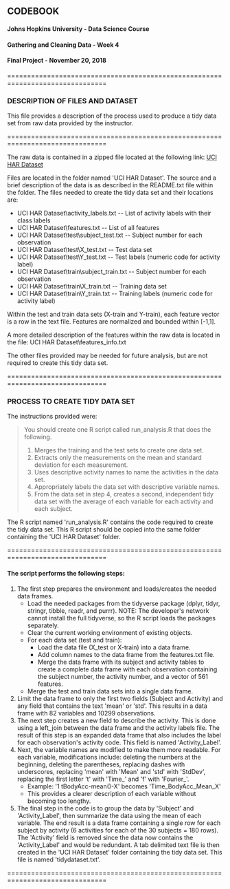 ## CODEBOOK
#### Johns Hopkins University - Data Science Course
#### Gathering and Cleaning Data - Week 4
#### Final Project - November 20, 2018
===============================================================================

### DESCRIPTION OF FILES AND DATASET
This file provides a description of the process used to produce a tidy data set from raw data provided by the instructor. 

===============================================================================

The raw data is contained in a zipped file located at the following link: [UCI HAR Dataset](https://d396qusza40orc.cloudfront.net/getdata%2Fprojectfiles%2FUCI%20HAR%20Dataset.zip)

Files are located in the folder named 'UCI HAR Dataset'. The source and a brief description of the data is as described in the README.txt file within the folder.
The files needed to create the tidy data set and their locations are:
- UCI HAR Dataset\activity_labels.txt -- List of activity labels with their class labels
- UCI HAR Dataset\features.txt -- List of all features
- UCI HAR Dataset\test\subject_test.txt -- Subject number for each observation
- UCI HAR Dataset\test\X_test.txt -- Test data set
- UCI HAR Dataset\test\Y_test.txt -- Test labels (numeric code for activity label)
- UCI HAR Dataset\train\subject_train.txt -- Subject number for each observation
- UCI HAR Dataset\train\X_train.txt -- Training data set
- UCI HAR Dataset\train\Y_train.txt -- Training labels (numeric code for activity label)

Within the test and train data sets (X-train and Y-train), each feature vector is a row in the text file. Features are normalized and bounded within [-1,1].

A more detailed description of the features within the raw data is located in the file: UCI HAR Dataset\features_info.txt

The other files provided may be needed for future analysis, but are not required to create this tidy data set.

===============================================================================

### PROCESS TO CREATE TIDY DATA SET
The instructions provided were:

> You should create one R script called run_analysis.R that does the following.
> 1.  Merges the training and the test sets to create one data set.
> 2.  Extracts only the measurements on the mean and standard deviation for each measurement.
> 3.  Uses descriptive activity names to name the activities in the data set.
> 4.  Appropriately labels the data set with descriptive variable names.
> 5.  From the data set in step 4, creates a second, independent tidy data set with the average of each variable for each activity and each subject.

The R script named 'run_analysis.R' contains the code required to create the tidy data set.
This R script should be copied into the same folder containing the 'UCI HAR Dataset' folder.

===============================================================================

#### The script performs the following steps:
1. The first step prepares the environment and loads/creates the needed data frames.
	+ Load the needed packages from the tidyverse package (dplyr, tidyr, stringr, tibble, readr, and purrr). NOTE: The developer's network cannot install the full tidyverse, so the R script loads the packages separately.
	+ Clear the current working environment of existing objects.
	+ For each data set (test and train):
		+ Load the data file (X_test or X-train) into a data frame.
		+ Add column names to the data frame from the features.txt file.
		+ Merge the data frame with its subject and activity tables to create a complete data frame with each observation containing the subject number, the activity number, and a vector of 561 features.
	+ Merge the test and train data sets into a single data frame.
2. Limit the data frame to only the first two fields (Subject and Activity) and any field that contains the text 'mean' or 'std'. This results in a data frame with 82 variables and 10299 observations.
3. The next step creates a new field to describe the activity. This is done using a left_join between the data frame and the activity labels file. The result of this step is an expanded data frame that also includes the label for each observation's activity code. This field is named 'Activity_Label'.
4. Next, the variable names are modified to make them more readable. For each variable, modifications include: deleting the numbers at the beginning, deleting the parentheses, replacing dashes with underscores, replacing 'mean' with 'Mean' and 'std' with 'StdDev', replacing the first letter 't' with 'Time_' and 'f' with 'Fourier_'. 
	+ Example: '1 tBodyAcc-mean()-X' becomes 'Time_BodyAcc_Mean_X'
	+ This provides a clearer description of each variable without becoming too lengthy.
5. The final step in the code is to group the data by 'Subject' and 'Activity_Label', then summarize the data using the mean of each variable. The end result is a data	frame containing a single row for each subject by activity (6 activities for each of the 30 subjects = 180 rows). The 'Activity' field is removed since the data now contains the 'Activity_Label' and would be redundant. A tab delimited text file is then created in the 'UCI HAR Dataset' folder containing the tidy data set. This file is named 'tidydataset.txt'.

===============================================================================	

